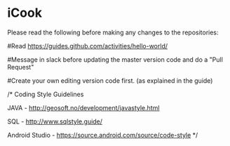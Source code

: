 # iCook 
Please read the following before making any changes to the repositories:

#Read https://guides.github.com/activities/hello-world/

#Message in slack before updating the master version code and do a "Pull Request"

#Create your own editing version code first. (as explained in the guide)

/*
Coding Style Guidelines

JAVA - http://geosoft.no/development/javastyle.html

SQL - http://www.sqlstyle.guide/

Android Studio - https://source.android.com/source/code-style
*/
